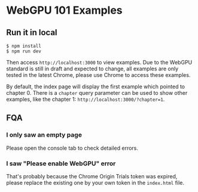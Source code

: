 # WebGPU 101 Examples

## Run it in local
```
$ npm install
$ npm run dev
```

Then access `http://localhost:3000` to view examples. Due to the WebGPU standard is still in draft and expected to change, all examples are only tested in the latest Chrome, please use Chrome to access these examples.

By default, the index page will display the first example which pointed to chapter 0. There is a `chapter` query parameter can be used to show other examples, like the chapter 1: `http://localhost:3000/?chapter=1`.

## FQA

### I only saw an empty page

Please open the console tab to check detailed errors.

### I saw "Please enable WebGPU" error

That's probably because the Chrome Origin Trials token was expired, please replace the existing one by your own token in the `index.html` file.
